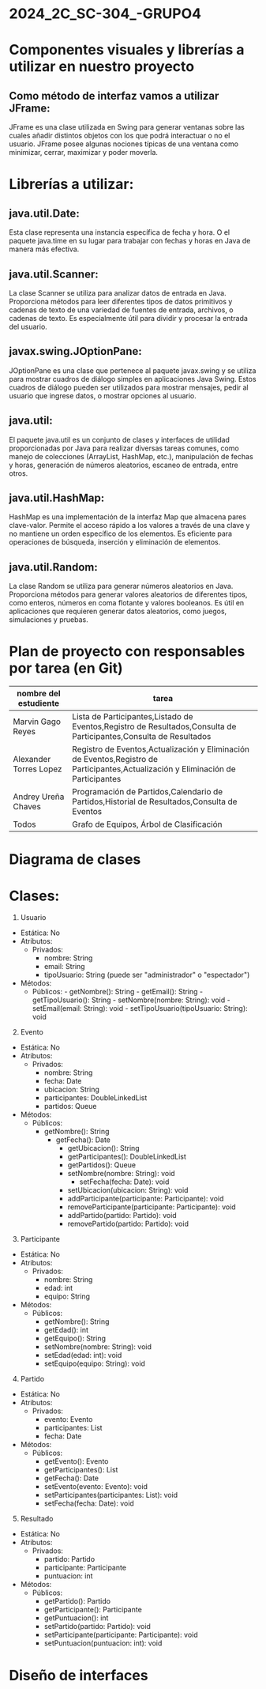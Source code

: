 # 2024_2C_SC-304_-GRUPO4
# Componentes visuales y librerías a utilizar en nuestro proyecto 
## Como método de interfaz vamos a utilizar JFrame: 
JFrame es una clase utilizada en Swing para generar ventanas sobre las cuales añadir distintos objetos con los que podrá interactuar o no el usuario. JFrame posee algunas nociones típicas de una ventana como minimizar, cerrar, maximizar y poder moverla.
# Librerías a utilizar: 

## java.util.Date: 
Esta clase representa una instancia específica de fecha y hora. O el paquete java.time en su lugar para trabajar con fechas y horas en Java de manera más efectiva.

## java.util.Scanner: 
La clase Scanner se utiliza para analizar datos de entrada en Java. Proporciona métodos para leer diferentes tipos de datos primitivos y cadenas de texto de una variedad de fuentes de entrada, archivos, o cadenas de texto. Es especialmente útil para dividir y procesar la entrada del usuario.

## javax.swing.JOptionPane: 
JOptionPane es una clase que pertenece al paquete javax.swing y se utiliza para mostrar cuadros de diálogo simples en aplicaciones Java Swing. Estos cuadros de diálogo pueden ser utilizados para mostrar mensajes, pedir al usuario que ingrese datos, o mostrar opciones al usuario.

## java.util: 
El paquete java.util es un conjunto de clases y interfaces de utilidad proporcionadas por Java para realizar diversas tareas comunes, como manejo de colecciones (ArrayList, HashMap, etc.), manipulación de fechas y horas, generación de números aleatorios, escaneo de entrada, entre otros. 

## java.util.HashMap: 
HashMap es una implementación de la interfaz Map que almacena pares clave-valor. Permite el acceso rápido a los valores a través de una clave y no mantiene un orden específico de los elementos. Es eficiente para operaciones de búsqueda, inserción y eliminación de elementos.

## java.util.Random:
La clase Random se utiliza para generar números aleatorios en Java. Proporciona métodos para generar valores aleatorios de diferentes tipos, como enteros, números en coma flotante y valores booleanos. Es útil en aplicaciones que requieren generar datos aleatorios, como juegos, simulaciones y pruebas.

# Plan de proyecto con responsables por tarea (en Git)
| nombre del estudiente | tarea|
|-----------------------|------|
|Marvin Gago Reyes|Lista de Participantes,Listado de Eventos,Registro de Resultados,Consulta de Participantes,Consulta de Resultados
|Alexander Torres Lopez| Registro de Eventos,Actualización y Eliminación de Eventos,Registro de Participantes,Actualización y Eliminación de Participantes
|Andrey Ureña Chaves|Programación de Partidos,Calendario de Partidos,Historial de Resultados,Consulta de Eventos
|Todos|Grafo de Equipos, Árbol de Clasificación 
# Diagrama de clases 
# Clases:
1.	Usuario
  - Estática: No
  - Atributos:
    - Privados:
        - nombre: String
        - email: String
        - tipoUsuario: String (puede ser "administrador" o "espectador")
  - Métodos:
  	- Públicos:
           - getNombre(): String
           - getEmail(): String
           - getTipoUsuario(): String
           - setNombre(nombre: String): void
           - setEmail(email: String): void
           - setTipoUsuario(tipoUsuario: String): void
2.	Evento
   - Estática: No
   - Atributos:
       - Privados:
          - nombre: String
          - fecha: Date
          - ubicacion: String
          - participantes: DoubleLinkedList<Participante>
          - partidos: Queue<Partido>
   - Métodos:
     - Públicos:
       - getNombre(): String
         - getFecha(): Date
           - getUbicacion(): String
           - getParticipantes(): DoubleLinkedList<Participante>
           - getPartidos(): Queue<Partido>
           - setNombre(nombre: String): void
             - setFecha(fecha: Date): void
           - setUbicacion(ubicacion: String): void
           - addParticipante(participante: Participante): void
           - removeParticipante(participante: Participante): void
           - addPartido(partido: Partido): void
           - removePartido(partido: Partido): void
3.	Participante
  -	Estática: No
  -	Atributos:
    - Privados:
        -	nombre: String
        -	edad: int
        -	equipo: String
  -	Métodos:
    -	Públicos:
          -	getNombre(): String
          -	getEdad(): int
          -	getEquipo(): String
          -	setNombre(nombre: String): void
          -	setEdad(edad: int): void
          -	setEquipo(equipo: String): void
4.	Partido
  -	Estática: No
  - Atributos:
    -	Privados:
        -	evento: Evento
        -	participantes: List<Participante>
        -	fecha: Date
  -	Métodos:
     - Públicos:
          -	getEvento(): Evento
          -	getParticipantes(): List<Participante>
          -	getFecha(): Date
          -	setEvento(evento: Evento): void
          -	setParticipantes(participantes: List<Participante>): void
          -	setFecha(fecha: Date): void
5.	Resultado
  -	Estática: No
  -	Atributos:
    -	Privados:
          -	partido: Partido
          -	participante: Participante
          -	puntuacion: int
  -	Métodos:
    -	Públicos:
        -	getPartido(): Partido
        -	getParticipante(): Participante
        -	getPuntuacion(): int
        -	setPartido(partido: Partido): void
        -	setParticipante(participante: Participante): void
        -	setPuntuacion(puntuacion: int): void

# Diseño de interfaces

